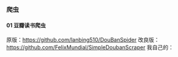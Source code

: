 ### 爬虫
#### 01 豆瓣读书爬虫
原版：https://github.com/lanbing510/DouBanSpider
改良版：https://github.com/FelixMundial/SimpleDoubanScraper
我自己的：
